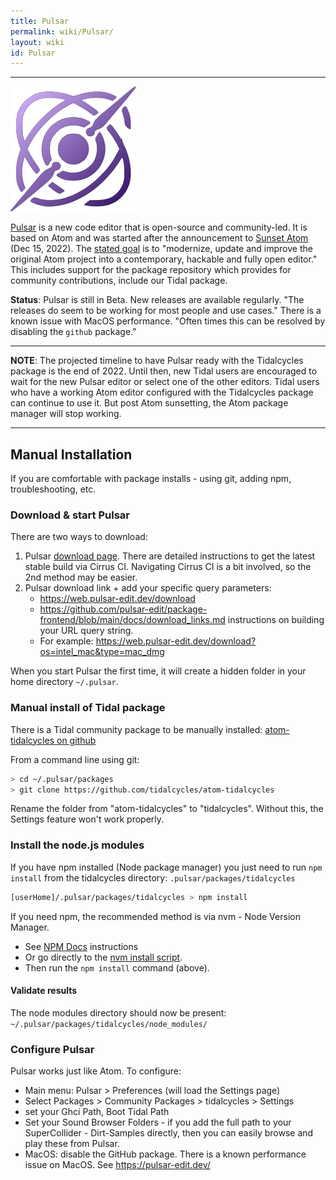 ```yaml
---
title: Pulsar
permalink: wiki/Pulsar/
layout: wiki
id: Pulsar
---
```

----

![pulsaricon](pulsaricon.png)

[Pulsar](https://pulsar-edit.dev/) is a new code editor that is open-source and community-led. It is based on Atom and was started after the announcement to [Sunset Atom](https://github.blog/2022-06-08-sunsetting-atom/) (Dec 15, 2022). The [stated goal](https://pulsar-edit.dev/about.html) is to "modernize, update and improve the original Atom project into a contemporary, hackable and fully open editor." This includes support for the package repository which provides for community contributions, include our Tidal package.

**Status**: Pulsar is still in Beta. New releases are available regularly. "The releases do seem to be working for most people and use cases." There is a known issue with MacOS performance. "Often times this can be resolved by disabling the `github` package."

---
**NOTE**: The projected timeline to have Pulsar ready with the Tidalcycles package is the end of 2022. Until then, new Tidal users are encouraged to wait for the new Pulsar editor or select one of the other editors. Tidal users who have a working Atom editor configured with the Tidalcycles package can continue to use it. But post Atom sunsetting, the Atom package manager will stop working.

---

## Manual Installation
If you are comfortable with package installs - using git, adding npm, troubleshooting, etc.

### Download & start Pulsar
There are two ways to download:
1. Pulsar [download page](https://pulsar-edit.dev/download.html). There are detailed instructions to get the latest stable build via Cirrus CI. Navigating Cirrus CI is a bit involved, so the 2nd method may be easier.
2. Pulsar download link + add your specific query parameters:
    - https://web.pulsar-edit.dev/download
    - https://github.com/pulsar-edit/package-frontend/blob/main/docs/download_links.md instructions on building your URL query string.
    - For example: https://web.pulsar-edit.dev/download?os=intel_mac&type=mac_dmg

When you start Pulsar the first time, it will create a hidden folder in your home directory `~/.pulsar`.

### Manual install of Tidal package
There is a Tidal community package to be manually installed: [atom-tidalcycles on github](https://github.com/tidalcycles/atom-tidalcycles)

From a command line using git:

```bash
> cd ~/.pulsar/packages
> git clone https://github.com/tidalcycles/atom-tidalcycles
```

Rename the folder from "atom-tidalcycles" to "tidalcycles". Without this, the Settings feature won't work properly.

### Install the node.js modules
If you have npm installed (Node package manager) you just need to run `npm install` from the tidalcycles directory: `.pulsar/packages/tidalcycles`

```bash
[userHome]/.pulsar/packages/tidalcycles > npm install
```

If you need npm, the recommended method is via nvm - Node Version Manager.
- See [NPM Docs](https://docs.npmjs.com/downloading-and-installing-node-js-and-npm) instructions
- Or go directly to the [nvm install script](https://docs.npmjs.com/downloading-and-installing-node-js-and-npm).
- Then run the `npm install` command (above).

#### Validate results
The node modules directory should now be present: `~/.pulsar/packages/tidalcycles/node_modules/`

### Configure Pulsar
Pulsar works just like Atom. To configure:
- Main menu: Pulsar > Preferences  (will load the Settings page)
- Select Packages > Community Packages > tidalcycles > Settings
- set your Ghci Path, Boot Tidal Path
- Set your Sound Browser Folders - if you add the full path to your SuperCollider - Dirt-Samples directly, then you can easily browse and play these from Pulsar.
- MacOS: disable the GitHub package. There is a known performance issue on MacOS. See https://pulsar-edit.dev/
